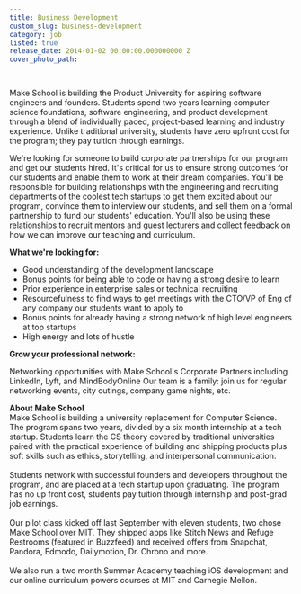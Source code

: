 ```yaml
---
title: Business Development
custom_slug: business-development
category: job
listed: true
release_date: 2014-01-02 00:00:00.000000000 Z
cover_photo_path: 

---
```

Make School is building the Product University for aspiring software engineers and founders. Students spend two years learning computer science foundations, software engineering, and product development through a blend of individually paced, project-based learning and industry experience. Unlike traditional university, students have zero upfront cost for the program; they pay tuition through earnings.

We're looking for someone to build corporate partnerships for our program and get our students hired. It's critical for us to ensure strong outcomes for our students and enable them to work at their dream companies. You'll be responsible for building relationships with the engineering and recruiting departments of the coolest tech startups to get them excited about our program, convince them to interview our students, and sell them on a formal partnership to fund our students' education. You'll also be using these relationships to recruit mentors and guest lecturers and collect feedback on how we can improve our teaching and curriculum.

<b>What we're looking for: </b> <br>

- Good understanding of the development landscape
- Bonus points for being able to code or having a strong desire to learn
- Prior experience in enterprise sales or technical recruiting
- Resourcefulness to find ways to get meetings with the CTO/VP of Eng of any company our students want to apply to
- Bonus points for already having a strong network of high level engineers at top startups
- High energy and lots of hustle

<b>Grow your professional network:</b> <br>

Networking opportunities with Make School's Corporate Partners including LinkedIn, Lyft, and MindBodyOnline
Our team is a family: join us for regular networking events, city outings, company game nights, etc.



<b>About Make School</b><br>Make School is building a university replacement for Computer Science.
The program spans two years, divided by a six month internship at a tech startup. Students learn the CS theory covered by traditional universities paired with the practical experience of building and shipping products plus soft skills such as ethics, storytelling, and interpersonal communication.<br><br>
Students network with successful founders and developers throughout the program, and are placed at a tech startup upon graduating. The program has no up front cost, students pay tuition through internship and post-grad job earnings. <br><br>
Our pilot class kicked off last September with eleven students, two chose Make School over MIT. They shipped apps like Stitch News and Refuge Restrooms (featured in Buzzfeed) and received offers from Snapchat, Pandora, Edmodo, Dailymotion, Dr. Chrono and more. <br><br>
We also run a two month Summer Academy teaching iOS development and our online curriculum powers courses at MIT and Carnegie Mellon.